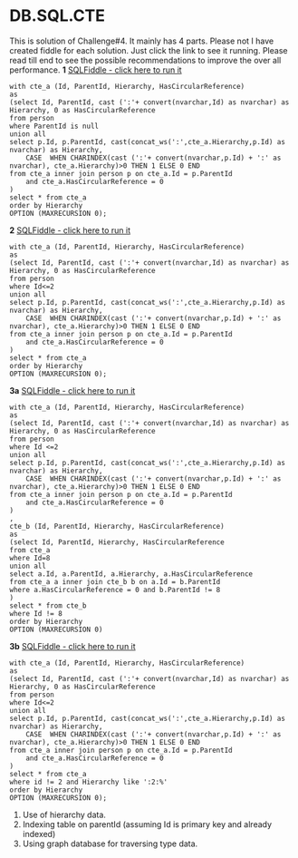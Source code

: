 # DB.SQL.CTE

This is solution of Challenge#4.
It mainly has 4 parts. Please not I have created fiddle for each solution. Just click the link to see it running. Please read till end to see the possible recommendations to improve the over all performance.
**1**
[SQLFiddle - click here to run it](http://sqlfiddle.com/#!18/8292a/1)


    with cte_a (Id, ParentId, Hierarchy, HasCircularReference)
    as
    (select Id, ParentId, cast (':'+ convert(nvarchar,Id) as nvarchar) as Hierarchy, 0 as HasCircularReference
    from person
    where ParentId is null
    union all
    select p.Id, p.ParentId, cast(concat_ws(':',cte_a.Hierarchy,p.Id) as nvarchar) as Hierarchy, 
    	CASE  WHEN CHARINDEX(cast (':'+ convert(nvarchar,p.Id) + ':' as nvarchar), cte_a.Hierarchy)>0 THEN 1 ELSE 0 END
    from cte_a inner join person p on cte_a.Id = p.ParentId
    	and cte_a.HasCircularReference = 0
    )
    select * from cte_a
    order by Hierarchy
    OPTION (MAXRECURSION 0);


**2**
[SQLFiddle - click here to run it](http://sqlfiddle.com/#!18/1dfbd/1)


    with cte_a (Id, ParentId, Hierarchy, HasCircularReference)
    as
    (select Id, ParentId, cast (':'+ convert(nvarchar,Id) as nvarchar) as Hierarchy, 0 as HasCircularReference
    from person
    where Id<=2
    union all
    select p.Id, p.ParentId, cast(concat_ws(':',cte_a.Hierarchy,p.Id) as nvarchar) as Hierarchy, 
    	CASE  WHEN CHARINDEX(cast (':'+ convert(nvarchar,p.Id) + ':' as nvarchar), cte_a.Hierarchy)>0 THEN 1 ELSE 0 END
    from cte_a inner join person p on cte_a.Id = p.ParentId
    	and cte_a.HasCircularReference = 0
    )
    select * from cte_a
    order by Hierarchy
    OPTION (MAXRECURSION 0);

**3a**
[SQLFiddle - click here to run it](http://sqlfiddle.com/#!18/1dfbd/3)

    with cte_a (Id, ParentId, Hierarchy, HasCircularReference)
    as
    (select Id, ParentId, cast (':'+ convert(nvarchar,Id) as nvarchar) as Hierarchy, 0 as HasCircularReference
    from person 
    where Id <=2
    union all
    select p.Id, p.ParentId, cast(concat_ws(':',cte_a.Hierarchy,p.Id) as nvarchar) as Hierarchy, 
    	CASE  WHEN CHARINDEX(cast (':'+ convert(nvarchar,p.Id) + ':' as nvarchar), cte_a.Hierarchy)>0 THEN 1 ELSE 0 END
    from cte_a inner join person p on cte_a.Id = p.ParentId
    	and cte_a.HasCircularReference = 0
    )
    ,
    cte_b (Id, ParentId, Hierarchy, HasCircularReference)
    as
    (select Id, ParentId, Hierarchy, HasCircularReference
    from cte_a
    where Id=8
    union all
    select a.Id, a.ParentId, a.Hierarchy, a.HasCircularReference
    from cte_a a inner join cte_b b on a.Id = b.ParentId
    where a.HasCircularReference = 0 and b.ParentId != 8
    )
    select * from cte_b
    where Id != 8
    order by Hierarchy
    OPTION (MAXRECURSION 0)

**3b**
[SQLFiddle - click here to run it](http://sqlfiddle.com/#!18/1dfbd/2)

    with cte_a (Id, ParentId, Hierarchy, HasCircularReference)
    as
    (select Id, ParentId, cast (':'+ convert(nvarchar,Id) as nvarchar) as Hierarchy, 0 as HasCircularReference
    from person
    where Id<=2
    union all
    select p.Id, p.ParentId, cast(concat_ws(':',cte_a.Hierarchy,p.Id) as nvarchar) as Hierarchy, 
    	CASE  WHEN CHARINDEX(cast (':'+ convert(nvarchar,p.Id) + ':' as nvarchar), cte_a.Hierarchy)>0 THEN 1 ELSE 0 END
    from cte_a inner join person p on cte_a.Id = p.ParentId
    	and cte_a.HasCircularReference = 0
    )
    select * from cte_a
    where id != 2 and Hierarchy like ':2:%'
    order by Hierarchy
    OPTION (MAXRECURSION 0);

1. Use of hierarchy data. 
2. Indexing table on parentId (assuming Id is primary key and already indexed)
3. Using graph database for traversing type data.
